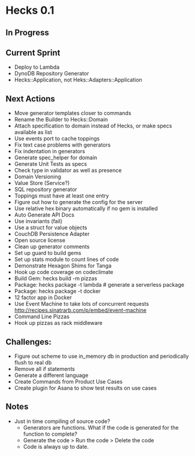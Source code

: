# Hecks 0.1

## In Progress

## Current Sprint
* Deploy to Lambda
* DynoDB Repository Generator
* Hecks::Application, not Heks::Adapters::Application

## Next Actions
* Move generator templates closer to commands
* Rename the Builder to Hecks::Domain
* Attach specification to domain instead of Hecks, or make specs available as list
* Use events port to cache toppings
* Fix text case problems with generators
* Fix indentation in generators
* Generate spec_helper for domain
* Generate Unit Tests as specs
* Check type in validator as well as presence
* Domain Versioning
* Value Store (Service?)
* SQL repository generator
* Toppings must have at least one entry
* Figure out how to generate the config for the server
* Use relative hex binary automatically if no gem is installed
* Auto Generate API Docs
* Use invariants (fail)
* Use a struct for value objects
* CouchDB Persistence Adapter
* Open source license
* Clean up generator comments
* Set up guard to build gems
* Set up stats module to count lines of code
* Demonstrate Hexagon Shims for Tanga
* Hook up code coverage on codeclimate
* Build Gem: hecks build -m pizzas
* Package: hecks package -t lambda # generate a serverless package
* Package: hecks package -t docker
* 12 factor app in Docker
* Use Event Machine to take lots of concurrent requests http://recipes.sinatrarb.com/p/embed/event-machine
* Command Line Pizzas
* Hook up pizzas as rack middleware

## Challenges:
* Figure out scheme to use in_memory db in production and periodically flush to real db
* Remove all if statements
* Generate a different language
* Create Commands from Product Use Cases
* Create plugin for Asana to show test results on use cases

## Notes
* Just in time compiling of source code?
  * Generators are functions.  What if the code is generated for the function to complete?
  * Generate the code > Run the code > Delete the code
  * Code is always up to date.
